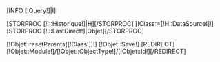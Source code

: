 [INFO [!Query!]|I]

[STORPROC [!I::Historique!]|H][/STORPROC]
[!Class:=[!H::DataSource!]!]
[STORPROC [!I::LastDirect!]|Objet][/STORPROC]

[!Objet::resetParents([!Class!])!]
[!Objet::Save!]
[REDIRECT][!Objet::Module!]/[!Objet::ObjectType!]/[!Objet::Id!][/REDIRECT]